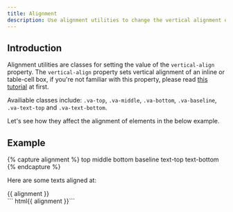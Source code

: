 ```yaml
---
title: Alignment
description: Use alignment utilities to change the vertical alignment of elements.
---
```


## Introduction

Alignment utilities are classes for setting the value of the `vertical-align` property.
The `vertical-align` property sets vertical alignment of an inline
or table-cell box, if you're not familiar with this property, please read
[this tutorial](https://developer.mozilla.org/en-US/docs/Web/CSS/vertical-align)
at first.

Availiable classes include: `.va-top`, `.va-middle`, `.va-bottom`, `.va-baseline`,
`.va-text-top` and `.va-text-bottom`.

Let's see how they affect the alignment of elements in the below example.

## Example

{% capture alignment %}
<span class="va-top">top</span>
<span class="va-middle">middle</span>
<span class="va-bottom">bottom</span>
<span class="va-baseline">baseline</span>
<span calss="va-text-top">text-top</span>
<span calss="va-text-bottom">text-bottom</span>
{% endcapture %}
<div class="example baseline">
  <p class="p3 d-inline-block">Here are some texts aligned at:</p>
  {{ alignment }}
</div>
``` html{{ alignment }}```